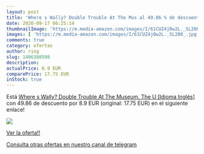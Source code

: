 ```yaml
---
layout: post
title: 'Where s Wally? Double Trouble At The Mus al 49.86 % de descuento'
date: 2020-09-17 06:25:14
thumbnailImage: 'https://m.media-amazon.com/images/I/61CUZ4j0w2L._SL200_.jpg'
images: [ 'https://m.media-amazon.com/images/I/61CUZ4j0w2L._SL200_.jpg' ]
comments: true
category: ofertas
author: ring
slug: 1406380598
description:
actualPrice: 8.9 EUR
comparePrice: 17.75 EUR
inStock: true
---
```


Está [Where s Wally? Double Trouble At The Museum. The U [Idioma Inglés]](https://www.amazon.com/dp/1406380598/?tag=redken08-20) con 49.86 de descuento por 8.9 EUR (original: 17.75 EUR) en el siguiente enlace!

[![](https://m.media-amazon.com/images/I/61CUZ4j0w2L._SL200_.jpg)](https://www.amazon.com/dp/1406380598/?tag=redken08-20)

[Ver la oferta!!](https://www.amazon.com/dp/1406380598/?tag=redken08-20)

[Consulta otras ofertas en nuestro canal de telegram](https://t.me/s/ofertas25)

